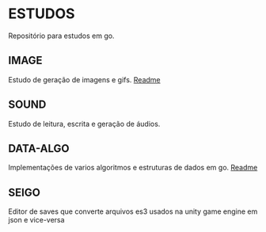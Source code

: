 # ESTUDOS

Repositório para estudos em go.

## IMAGE

Estudo de geração de imagens e gifs.
[Readme](image/readme.md)

## SOUND

Estudo de leitura, escrita e geração de áudios.

## DATA-ALGO

Implementações de varios algoritmos e estruturas de dados em go.
[Readme](data-algo/readme.md)

## SEIGO

Editor de saves que converte arquivos es3 usados na unity game engine em json e vice-versa

